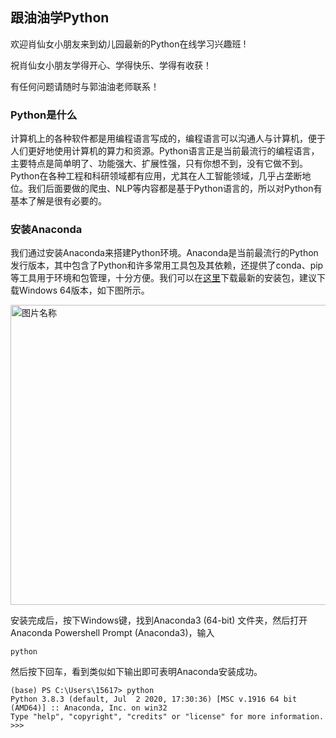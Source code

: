 ## 跟油油学Python

欢迎肖仙女小朋友来到幼儿园最新的Python在线学习兴趣班 !

祝肖仙女小朋友学得开心、学得快乐、学得有收获！

有任何问题请随时与郭油油老师联系！

### Python是什么

计算机上的各种软件都是用编程语言写成的，编程语言可以沟通人与计算机，便于人们更好地使用计算机的算力和资源。Python语言正是当前最流行的编程语言，主要特点是简单明了、功能强大、扩展性强，只有你想不到，没有它做不到。Python在各种工程和科研领域都有应用，尤其在人工智能领域，几乎占垄断地位。我们后面要做的爬虫、NLP等内容都是基于Python语言的，所以对Python有基本了解是很有必要的。

### 安装Anaconda

我们通过安装Anaconda来搭建Python环境。Anaconda是当前最流行的Python发行版本，其中包含了Python和许多常用工具包及其依赖，还提供了conda、pip等工具用于环境和包管理，十分方便。我们可以在[这里](https://www.anaconda.com/products/individual#Downloads)下载最新的安装包，建议下载Windows 64版本，如下图所示。

<img src="https://raw.githubusercontent.com/ShuaiGuo95/formi_python/master/images/anaconda.png" width = "960" height = "480" alt="图片名称" align=center />

安装完成后，按下Windows键，找到Anaconda3 (64-bit) 文件夹，然后打开Anaconda Powershell Prompt (Anaconda3)，输入

```shell
python
```

然后按下回车，看到类似如下输出即可表明Anaconda安装成功。

```shell
(base) PS C:\Users\15617> python
Python 3.8.3 (default, Jul  2 2020, 17:30:36) [MSC v.1916 64 bit (AMD64)] :: Anaconda, Inc. on win32
Type "help", "copyright", "credits" or "license" for more information.
>>>
```

